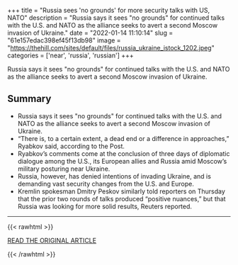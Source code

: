 +++
title = "Russia sees 'no grounds' for more security talks with US, NATO"
description = "Russia says it sees \"no grounds\" for continued talks with the U.S. and NATO as the alliance seeks to avert a second Moscow invasion of Ukraine."
date = "2022-01-14 11:10:14"
slug = "61e157edac398ef45f13db98"
image = "https://thehill.com/sites/default/files/russia_ukraine_istock_1202.jpeg"
categories = ['near', 'russia', 'russian']
+++

Russia says it sees \"no grounds\" for continued talks with the U.S. and NATO as the alliance seeks to avert a second Moscow invasion of Ukraine.

## Summary

- Russia says it sees "no grounds" for continued talks with the U.S. and NATO as the alliance seeks to avert a second Moscow invasion of Ukraine.
- “There is, to a certain extent, a dead end or a difference in approaches,” Ryabkov said, according to the Post.
- Ryabkov’s comments come at the conclusion of three days of diplomatic dialogue among the U.S., its European allies and Russia amid Moscow’s military posturing near Ukraine.
- Russia, however, has denied intentions of invading Ukraine, and is demanding vast security changes from the U.S. and Europe.
- Kremlin spokesman Dmitry Peskov similarly told reporters on Thursday that the prior two rounds of talks produced “positive nuances,” but that Russia was looking for more solid results, Reuters reported.

---

{{< rawhtml >}}
  <p class="article-category">
    <a target="_blank" href="https://thehill.com/policy/international/russia/589552-russia-sees-no-grounds-for-continued-security-talks-with-us-nato">READ THE ORIGINAL ARTICLE</a>
  </p>
{{< /rawhtml >}}
